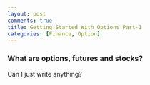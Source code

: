 ```yaml
---
layout: post
comments: true
title: Getting Started With Options Part-1
categories: [Finance, Option]
---
```


### What are options, futures and stocks?
Can I just write anything?